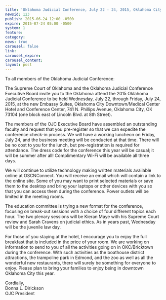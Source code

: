 ```yaml
---
title: 'Oklahoma Judicial Conference, July 22 - 24, 2015, Oklahoma City '
newsid: 123
publish: 2015-06-24 12:00 -0500
expire: 2015-07-24 05:00 -0500
system: 1
feature: 
category: 
news: true
carousel: false
link: 
carousel_expire: 
carousel_content: 
layout: post
---
```

<p>To all members of the Oklahoma Judicial Conference:</p>
<p>The Supreme Court of Oklahoma and the Oklahoma Judicial Conference Executive Board 
    invite you to the Oklahoma attend the 2015 Oklahoma Judicial Conference to be held 
    Wednesday, July 22, through Friday, July 24, 2015, at the new Embassy Suites, 
    Oklahoma City Downtown/Medical Center Hotel and Conference Center, 741 N. Phillips 
    Avenue, Oklahoma City, OK 73104 (one block east of Lincoln Blvd. at 8th Street).</p>
<p>The members of the OJC Executive Board have assembled an outstanding faculty and 
    request that you pre-register so that we can expedite the conference check-in 
    process. We will have a working luncheon on Friday, July 24, and the business meeting 
    will be conducted at that time. There will be no cost to you for the lunch, but 
    pre-registration is required for attendance. The dress code for the conference this 
    year will be casual; it will be summer after all! Complimentary Wi-Fi will be 
    available all three days.</p>
<p>We will continue to utilize technology making written materials available online at 
    OSCNConnect. You will receive an email which will contain a link to the online site. 
    Some of you may want to print selected materials or save them to the desktop and bring 
    your laptops or other devices with you so that you can access them during the 
    conference. Power outlets will be limited in the meeting rooms.</p>
<p>The education committee is trying a new format for the conference, focusing on break-out 
    sessions with a choice of four different topics each hour. The two plenary sessions 
    will be Kieran Maye with his Supreme Court review and Sarah Cravens on judicial ethics. 
    As in years past, Wednesday will be the juvenile law day.</p>
<p>For those of you staying at the hotel, I encourage you to enjoy the full breakfast that 
    is included in the price of your room. We are working on information to send to you of 
    all the activities going on in OKC/Bricktown during the conference. With such activities 
    as the boathouse district attractions, the trampoline park in Edmond, and the zoo as 
    well as all the wonderful new restaurants, there will surely be something for everyone 
    to enjoy. Please plan to bring your families to enjoy being in downtown Oklahoma City 
    this year.</p>
<p>Cordially, <br />
   Donna L. Dirickson <br />
   OJC President</p>